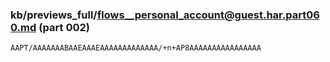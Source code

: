 ### kb/previews_full/flows__personal_account@guest.har.part060.md (part 002)

```md
AAPT/AAAAAAABAAEAAAEAAAAAAAAAAAAA/+n+AP8AAAAAAAAAAAAAAAA
```

```

